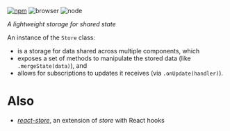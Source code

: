 [![npm](https://img.shields.io/npm/v/@axtk/store?labelColor=royalblue&color=royalblue&style=flat-square)](https://www.npmjs.com/package/@axtk/store)
![browser](https://img.shields.io/badge/browser-✓-blue?labelColor=dodgerblue&color=dodgerblue&style=flat-square)
![node](https://img.shields.io/badge/node-✓-blue?labelColor=dodgerblue&color=dodgerblue&style=flat-square)

_A lightweight storage for shared state_

An instance of the `Store` class:
- is a storage for data shared across multiple components, which
- exposes a set of methods to manipulate the stored data (like `.mergeState(data)`), and
- allows for subscriptions to updates it receives (via `.onUpdate(handler)`).

# Also

- *[react-store](https://github.com/axtk/react-store)*, an extension of *store* with React hooks
